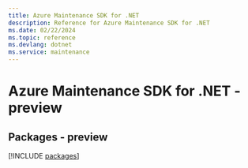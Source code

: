```yaml
---
title: Azure Maintenance SDK for .NET
description: Reference for Azure Maintenance SDK for .NET
ms.date: 02/22/2024
ms.topic: reference
ms.devlang: dotnet
ms.service: maintenance
---
```

# Azure Maintenance SDK for .NET - preview
## Packages - preview
[!INCLUDE [packages](maintenance-index.md)]